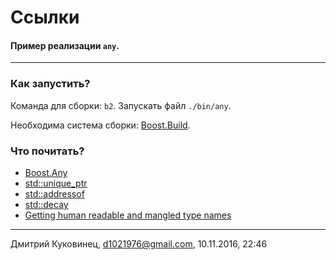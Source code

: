 # Ссылки
#### Пример реализации `any`.
---

### Как запустить?
Команда для сборки: `b2`.
Запускать файл `./bin/any`.

Необходима система сборки: [Boost.Build](http://www.boost.org/build/).

### Что почитать?
- [Boost.Any](http://www.boost.org/doc/libs/1_62_0/doc/html/any.html)
- [std::unique_ptr](http://en.cppreference.com/w/cpp/memory/unique_ptr)
- [std::addressof](http://en.cppreference.com/w/cpp/memory/addressof)
- [std::decay](http://en.cppreference.com/w/cpp/types/decay)
- [Getting human readable and mangled type names](http://www.boost.org/doc/libs/1_62_0/doc/html/boost_typeindex/examples.html#boost_typeindex.examples.getting_human_readable_and_mangl)

---
Дмитрий Куковинец, <d1021976@gmail.com>, 10.11.2016, 22:46
